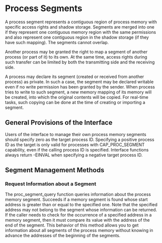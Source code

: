 # Process Segments

A process segment represents a contiguous region of process memory with
specific access rights and shadow storage. Segments are merged into one if
they represent one contiguous memory region with the same permissions and
also represent one contiguous region in the shadow storage (if they have
such mapping). The segments cannot overlap.

Another process may be granted the right to map a segment of another process
(or part of it) to its own. At the same time, access rights during such
transfer can be limited by both the transmitting side and the receiving side.

A process may declare its segment (created or received from another process)
as private. In such a case, the segment may be declared writable even if no
write permission has been granted by the sender. When process tries to write
to such segment, a new memory mapping of its memory will be created, into
which the original contents will be copied. For real-time tasks, such copying
can be done at the time of creating or importing a segment.

## General Provisions of the Interface

Users of the interface to manage their own process memory segments should
specify zero as the target process ID. Specifying a positive process ID as
the target is only valid for processes with CAP\_PROC\_SEGMENT capability,
even if the calling process ID is specified. Interface functions always
return -EINVAL when specifying a negative target process ID.

## Segment Management Methods

### Request Information about a Segment

The proc\_segment\_query function queries information about the process
memory segment. Succeeds if a memory segment is found whose start address is
greater than or equal to the specified one. Note that the specified address
may not belong to the segment whose information can be returned. If the
caller needs to check for the occurrence of a specified address in a memory
segment, then it must compare its value with the address of the end of the
segment. This behavior of this method allows you to get information about all
segments of the process memory without knowing in advance the addresses of
the beginning of the segments.
